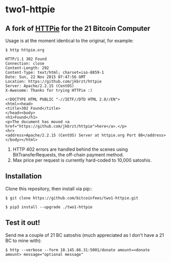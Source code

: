 # two1-httpie
## A fork of [HTTPie](https://github.com/jkbrzt/httpie) for the 21 Bitcoin Computer

Usage is at the moment identical to the original, for example:

`$ http httpie.org`

```
HTTP/1.1 302 Found
Connection: close
Content-Length: 292
Content-Type: text/html; charset=iso-8859-1
Date: Sun, 22 Nov 2015 07:47:56 GMT
Location: https://github.com/jkbrzt/httpie
Server: Apache/2.2.15 (CentOS)
X-Awesome: Thanks for trying HTTPie :)

<!DOCTYPE HTML PUBLIC "-//IETF//DTD HTML 2.0//EN">
<html><head>
<title>302 Found</title>
</head><body>
<h1>Found</h1>
<p>The document has moved <a href="https://github.com/jkbrzt/httpie">here</a>.</p>
<hr>
<address>Apache/2.2.15 (CentOS) Server at httpie.org Port 80</address>
</body></html>
```

1. HTTP 402 errors are handled behind the scenes using BitTransferRequests, the off-chain payment method.
2. Max price per request is currently hard-coded to 10,000 satoshis.

## Installation

Clone this repository, then install via pip::

`$ git clone https://github.com/bitcoinfees/two1-httpie.git`

`$ pip3 install --upgrade ./two1-httpie`


## Test it out!

Send me a couple of 21 BC satoshis (much appreciated as I don't have a 21 BC to mine with):

`$ http --verbose --form 10.145.66.31:5001/donate amount=<donate amount> message="optional message"`
